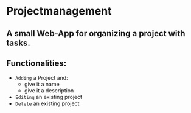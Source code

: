# Projectmanagement

## A small Web-App for organizing a project with tasks.

## Functionalities:
* `Adding` a Project and:
    * give it a name
    * give it a description
* `Editing` an existing project
* `Delete` an existing project